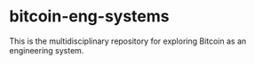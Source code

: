 # bitcoin-eng-systems
This is the multidisciplinary repository for exploring Bitcoin as an engineering system.
